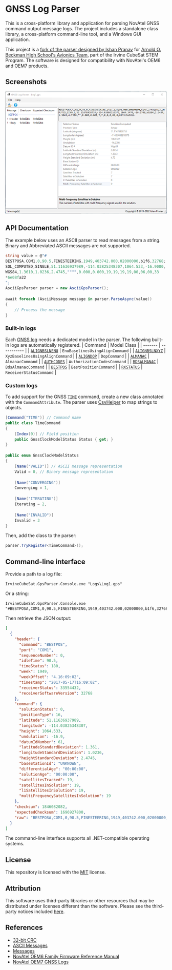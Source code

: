 # GNSS Log Parser
This is a cross-platform library and application for parsing NovAtel GNSS command output message logs. The project includes a standalone class library, a cross-platform command-line tool, and a Windows GUI application.

This project is a [fork of the parser designed by Ishan Pranav](https://github.com/BeckmanAvionics/gps-output-parser) for [Arnold O. Beckman High School\'s Avionics Team](https://github.com/BeckmanAvionics), part of the Irvine CubeSat STEM Program. The software is designed for compatibility with NovAtel\'s OEM6 and OEM7 products.
## Screenshots
![Screenshot of the GNSS Log Visualizer application.](docs/images/Capture.png "GNSS Log Visualizer Application")
## API Documentation
The example below uses an ASCII parser to read messages from a string. Binary and Abbreviated ASCII messages are not supported.
```csharp
string value = @"#
BESTPOSA,COM1,0,90.5,FINESTEERING,1949,403742.000,02000000,b1f6,32768;
SOL_COMPUTED,SINGLE,51.11636937989,-114.03825348307,1064.533,-16.9000,
WGS84,1.3610,1.0236,2.4745,"""",0.000,0.000,19,19,19,19,00,06,00,33
*6e08fa22
";
AsciiGpsParser parser = new AsciiGpsParser();

await foreach (AsciiMessage message in parser.ParseAsync(value))
{
    // Process the message
}
```
### Built-in logs
Each [GNSS log](https://docs.novatel.com/OEM7/Content/Logs/Core_Logs.htm) needs a dedicated model in the parser. The following built-in logs are automatically registered.
| Command | Model Class |
| ------- | ----------- |
| [`ALIGNBSLNENU`](https://docs.novatel.com/OEM7/Content/Logs/ALIGNBSLNENU.htm) | `EnuBaselinesUsingAlignCommand` |
| [`ALIGNBSLNXYZ`](https://docs.novatel.com/OEM7/Content/Logs/ALIGNBSLNXYZ.htm) | `XyzBaselinesUsingAlignCommand` |
| [`ALIGNDOP`](https://docs.novatel.com/OEM7/Content/Logs/ALIGNDOP.htm) | `DopCommand` |
| [`ALMANAC`](https://docs.novatel.com/OEM7/Content/Logs/ALMANAC.htm) | `AlmanacCommand` |
| [`AUTHCODES`](https://docs.novatel.com/OEM7/Content/Logs/AUTHCODES.htm) | `AuthorizationCodesCommand` |
| [`BDSALMANAC`](https://docs.novatel.com/OEM7/Content/Logs/BDSALMANAC.htm) | `BdsAlmanacCommand` |
| [`BESTPOS`](https://docs.novatel.com/OEM7/Content/Logs/BESTPOS.htm) | `BestPositionCommand` |
| [`RXSTATUS`](https://docs.novatel.com/OEM7/Content/Logs/RXSTATUS.htm) | `ReceiverStatusCommand` |

### Custom logs
To add support for the GNSS [`TIME`](https://docs.novatel.com/OEM7/Content/Logs/TIME.htm) command, create a new class annotated with the `CommandAttribute`. The parser uses [CsvHelper](https://github.com/JoshClose/CsvHelper) to map strings to objects.
```csharp
[Command("TIME")] // Command name
public class TimeCommand
{
    [Index(0)] // Field position
    public GnssClockModelStatus Status { get; } 
}

public enum GnssClockModelStatus
{
    [Name("VALID")] // ASCII message representation
    Valid = 0, // Binary message representation

    [Name("CONVERGING")]
    Converging = 1,

    [Name("ITERATING")]
    Iterating = 2,

    [Name("INVALID")]
    Invalid = 3
}
```
Then, add the class to the parser:

```csharp
parser.TryRegister<TimeCommand>();
```
## Command-line interface
Provide a path to a log file:
```posh
IrvineCubeSat.GpsParser.Console.exe "Logs\Log1.gps"
```
Or a string:
```posh
IrvineCubeSat.GpsParser.Console.exe "#BESTPOSA,COM1,0,90.5,FINESTEERING,1949,403742.000,02000000,b1f6,32768;SOL_COMPUTED,SINGLE,51.11636937989,-114.03825348307,1064.533,-16.9000,WGS84,1.3610,1.0236,2.4745,UNKNOWN,0.000,0.000,19,19,19,19,00,06,00,33*6e08fa22"
```
Then retrieve the JSON output:
```json
[
  {
    "header": {
      "command": "BESTPOS",
      "port": "COM1",
      "sequenceNumber": 0,
      "idleTime": 90.5,
      "timeStatus": 180,
      "week": 1949,
      "weekOffset": "4.16:09:02",
      "timestamp": "2017-05-17T16:09:02",
      "receiverStatus": 33554432,
      "receiverSoftwareVersion": 32768
    },
    "command": {
      "solutionStatus": 0,
      "positionType": 16,
      "latitude": 51.11636937989,
      "longitude": -114.03825348307,
      "height": 1064.533,
      "undulation": -16.9,
      "datumIdNumber": 61,
      "latitudeStandardDeviation": 1.361,
      "longitudeStandardDeviation": 1.0236,
      "heightStandardDeviation": 2.4745,
      "baseStationId": "UNKNOWN",
      "differentialAge": "00:00:00",
      "solutionAge": "00:00:00",
      "satellitesTracked": 19,
      "satellitesInSolution": 19,
      "l1SatellitesInSolution": 19,
      "multiFrequencySatellitesInSolution": 19
    },
    "checksum": 1846082082,
    "expectedChecksum": 1696927800,
    "raw": "BESTPOSA,COM1,0,90.5,FINESTEERING,1949,403742.000,02000000,b1f6,32768;SOL_COMPUTED,SINGLE,51.11636937989,-114.03825348307,1064.533,-16.9000,WGS84,1.3610,1.0236,2.4745,UNKNOWN,0.000,0.000,19,19,19,19,00,06,00,33"
  }
]
```
The command-line interface supports all .NET-compatible operating systems.
## License
This repository is licensed with the [MIT](LICENSE.txt) license.
## Attribution
This software uses third-party libraries or other resources that may be
distributed under licenses different than the software. Please see the third-party notices included [here](THIRD-PARTY-NOTICES.txt).
## References
- [32-bit CRC](https://docs.novatel.com/OEM7/Content/Messages/32_Bit_CRC.htm)
- [ASCII Messages](https://docs.novatel.com/OEM7/Content/Messages/ASCII.htm)
- [Messages](https://docs.novatel.com/OEM7/Content/Messages/Messages.htm)
- [NovAtel OEM6 Family Firmware Reference Manual](https://hexagondownloads.blob.core.windows.net/public/Novatel/assets/Documents/Manuals/om-20000129/om-20000129.pdf)
- [NovAtel OEM7 GNSS Logs](https://docs.novatel.com/OEM7/Content/Logs/Core_Logs.htm)
